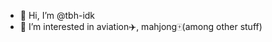 - 👋 Hi, I’m @tbh-idk
- 👀 I’m interested in aviation✈️, mahjong🀄️(among other stuff)
<!-- 
- 🌱 I’m currently learning discord bots in python
- 💞️ I’m looking to collaborate on ...
- 📫 How to reach me ...
-->

<!---
aviationMode/aviationMode is a ✨ special ✨ repository because its `README.md` (this file) appears on your GitHub profile.
You can click the Preview link to take a look at your changes.
--->
